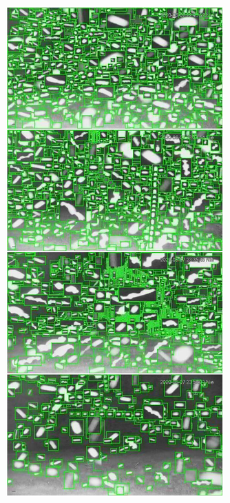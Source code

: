 ![20200607-221934-224939](in/20200607/20200607-221934-224939_0_.jpg)
![20200607-224944-231949](in/20200607/20200607-224944-231949_0_.jpg)
![20200607-231954-234959](in/20200607/20200607-231954-234959_0_.jpg)
![20200607-235004-000004](in/20200607/20200607-235004-000004_0_.jpg)
